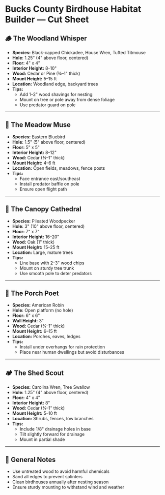 
# Bucks County Birdhouse Habitat Builder — Cut Sheet

## 🪵 The Woodland Whisper
- **Species:** Black-capped Chickadee, House Wren, Tufted Titmouse  
- **Hole:** 1.25" (4" above floor, centered)  
- **Floor:** 4" x 4"  
- **Interior Height:** 8–10"  
- **Wood:** Cedar or Pine (¾–1" thick)  
- **Mount Height:** 5–15 ft  
- **Location:** Woodland edge, backyard trees  
- **Tips:**  
  - Add 1–2" wood shavings for nesting  
  - Mount on tree or pole away from dense foliage  
  - Use predator guard on pole  

---

## 🌾 The Meadow Muse
- **Species:** Eastern Bluebird  
- **Hole:** 1.5" (5" above floor, centered)  
- **Floor:** 5" x 5"  
- **Interior Height:** 8–12"  
- **Wood:** Cedar (¾–1" thick)  
- **Mount Height:** 4–6 ft  
- **Location:** Open fields, meadows, fence posts  
- **Tips:**  
  - Face entrance east/southeast  
  - Install predator baffle on pole  
  - Ensure open flight path  

---

## 🌳 The Canopy Cathedral
- **Species:** Pileated Woodpecker  
- **Hole:** 3" (10" above floor, centered)  
- **Floor:** 7" x 7"  
- **Interior Height:** 16–20"  
- **Wood:** Oak (1" thick)  
- **Mount Height:** 15–25 ft  
- **Location:** Large, mature trees  
- **Tips:**  
  - Line base with 2–3" wood chips  
  - Mount on sturdy tree trunk  
  - Use smooth pole to deter predators  

---

## 🏡 The Porch Poet
- **Species:** American Robin  
- **Hole:** Open platform (no hole)  
- **Floor:** 6" x 6"  
- **Wall Height:** 3"  
- **Wood:** Cedar (¾–1" thick)  
- **Mount Height:** 6–15 ft  
- **Location:** Porches, eaves, ledges  
- **Tips:**  
  - Install under overhangs for rain protection  
  - Place near human dwellings but avoid disturbances  

---

## 🏕️ The Shed Scout
- **Species:** Carolina Wren, Tree Swallow  
- **Hole:** 1.25" (4" above floor, centered)  
- **Floor:** 4" x 4"  
- **Interior Height:** 8"  
- **Wood:** Cedar (¾–1" thick)  
- **Mount Height:** 5–10 ft  
- **Location:** Shrubs, fences, low branches  
- **Tips:**  
  - Include 1/8" drainage holes in base  
  - Tilt slightly forward for drainage  
  - Mount in partial shade  

---

## 📌 General Notes
- Use untreated wood to avoid harmful chemicals  
- Sand all edges to prevent splinters  
- Clean birdhouses annually after nesting season  
- Ensure sturdy mounting to withstand wind and weather  
